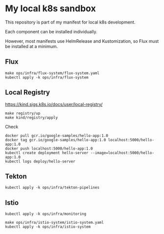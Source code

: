 # My local k8s sandbox

This repository is part of my manifest for local k8s development.

Each component can be installed individually.

However, most manifests use HelmRelease and Kustomization,
so Flux must be installed at a minimum.

## Flux

```
make ops/infra/flux-system/flux-system.yaml
kubectl apply -k ops/infra/flux-system
```

## Local Registry

https://kind.sigs.k8s.io/docs/user/local-registry/

```
make registry/up
make kind/registry/apply
```

Check

```
docker pull gcr.io/google-samples/hello-app:1.0
docker tag gcr.io/google-samples/hello-app:1.0 localhost:5000/hello-app:1.0
docker push localhost:5000/hello-app:1.0
kubectl create deployment hello-server --image=localhost:5000/hello-app:1.0
kubectl logs deploy/hello-server
```

## Tekton

```
kubectl apply -k ops/infra/tekton-pipelines
```

## Istio

```
kubectl apply -k ops/infra/monitoring
```

```
make ops/infra/istio-system/istio-system.yaml
kubectl apply -k ops/infra/istio-system
```
